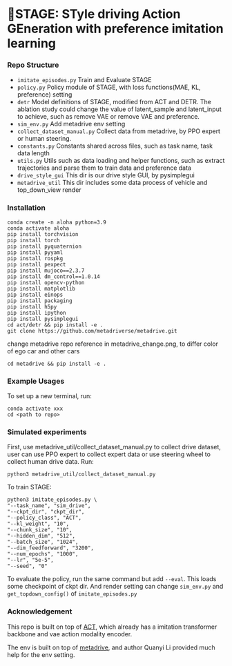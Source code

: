 # 🚗STAGE: STyle driving Action GEneration with preference imitation learning


<!--#### Project Website: https://tonyzhaozh.github.io/aloha/-->


### Repo Structure
- ``imitate_episodes.py`` Train and Evaluate STAGE
- ``policy.py`` Policy module of STAGE, with loss functions(MAE, KL, preference) setting
- ``detr`` Model definitions of STAGE, modified from ACT and DETR. The ablation study could change the value of latent_sample and latent_input to achieve, such as remove VAE or remove VAE and preference.
- ``sim_env.py`` Add metadrive env setting
- ``collect_dataset_manual.py`` Collect data from metadrive, by PPO expert or human steering.
- ``constants.py`` Constants shared across files, such as task name, task data length
- ``utils.py`` Utils such as data loading and helper functions, such as extract trajectories and parse them to train data and preference data
- ``drive_style_gui`` This dir is our drive style GUI, by pysimplegui
- ``metadrive_util`` This dir includes some data process of vehicle and top_down_view render


### Installation

    conda create -n aloha python=3.9
    conda activate aloha
    pip install torchvision
    pip install torch
    pip install pyquaternion
    pip install pyyaml
    pip install rospkg
    pip install pexpect
    pip install mujoco==2.3.7
    pip install dm_control==1.0.14
    pip install opencv-python
    pip install matplotlib
    pip install einops
    pip install packaging
    pip install h5py
    pip install ipython
    pip install pysimplegui
    cd act/detr && pip install -e .
    git clone https://github.com/metadriverse/metadrive.git

change metadrive repo reference in metadrive_change.png, to differ color of ego car and other cars

    cd metadrive && pip install -e .

### Example Usages

To set up a new terminal, run:

    conda activate xxx
    cd <path to repo>

### Simulated experiments

First, use metadrive_util/collect_dataset_manual.py to collect drive dataset, user can use PPO expert to collect expert data or use steering wheel to collect human drive data. Run:

    python3 metadrive_util/collect_dataset_manual.py

To train STAGE:
    
    python3 imitate_episodes.py \
    "--task_name", "sim_drive",
    "--ckpt_dir", "ckpt_dir",
    "--policy_class", "ACT",
    "--kl_weight", "10",
    "--chunk_size", "10",
    "--hidden_dim", "512",
    "--batch_size", "1024",
    "--dim_feedforward", "3200",
    "--num_epochs", "1000",
    "--lr", "5e-5",
    "--seed", "0"


To evaluate the policy, run the same command but add ``--eval``. This loads some checkpoint of ckpt dir. And render setting can change `sim_env.py` and `get_topdown_config()` of `imitate_episodes.py`

### Acknowledgement

This repo is built on top of [ACT](https://github.com/tonyzhaozh/act), which already has a imitation transformer backbone and vae action modality encoder.

The env is built on top of [metadrive](https://github.com/metadriverse/metadrive), and author Quanyi Li provided much help for the env setting.